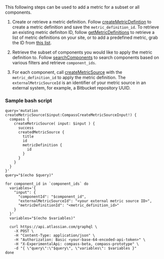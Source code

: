 This following steps can be used to add a metric for a subset or all components.

1. Create or retrieve a metric definition. Follow [createMetricDefintion](/snippets/graphql/create-metric-definitions/README.md) to create a metric definition and save the `metric_definition_id`. To retrieve an existing metric definiton ID, follow [getMetricDefinitions](/snippets/graphql/get-metric-definitions/README.md) to retrieve a list of metric definitions on your site, or to add a predefined metric, grab the ID from [this list](https://developer.atlassian.com/cloud/compass/components/available-predefined-metrics/). 

2. Retrieve the subset of components you would like to apply the metric definition to. Follow [searchComponents](/snippets/graphql/search-components/README.md) to search components based on various filters and retrieve `component_ids`. 

3. For each component, call [createMetricSource](/snippets/graphql/create-metric-source/README.md) with the `metric_definition_id` to apply the metric definition. The `externalMetricSourceId` is an identifier of your metric source in an external system, for example, a Bitbucket repository UUID. 

### Sample bash script
```
query='mutation createMetricSource($input:CompassCreateMetricSourceInput!) { 
  compass { 
    createMetricSource( input: $input ) { 
      success 
      createdMetricSource { 
        title 
        id 
        metricDefinition { 
          id 
        } 
      } 
    } 
  } 
}'
query="$(echo $query)"

for component_id in `component_ids` do
  variables='{ 
    "input": { 
      "componentId": "$component_id", 
      "externalMetricSourceId": "<your external metric source ID>",
      "metricDefinitionId": "<metric_definition_id>" 
    } 
  }'
  variables="$(echo $variables)"

  curl https://api.atlassian.com/graphql \
    -X POST \
    -H "Content-Type: application/json" \
    -H "Authorization: Basic <your-base-64-encoded-api-token>" \
    -H "X-ExperimentalApi: compass-beta, compass-prototype" \
    -d "{ \"query\":\"$query\", \"variables\": $variables }"
done
```